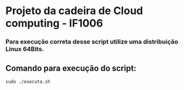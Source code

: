# Projeto da cadeira de Cloud computing - IF1006

### Para execução correta desse script utilize uma distribuição Linux 64Bits.

## Comando para execução do script:
```
sudo ./executa.sh
```
